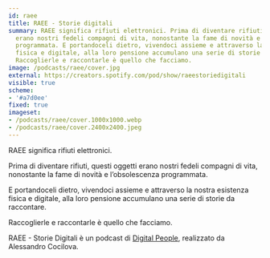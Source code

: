 ```yaml
---
id: raee
title: RAEE - Storie digitali
summary: RAEE significa rifiuti elettronici. Prima di diventare rifiuti, questi oggetti
  erano nostri fedeli compagni di vita, nonostante la fame di novità e l’obsolescenza
  programmata. E portandoceli dietro, vivendoci assieme e attraverso la nostra esistenza
  fisica e digitale, alla loro pensione accumulano una serie di storie da raccontare.
  Raccoglierle e raccontarle è quello che facciamo.
image: /podcasts/raee/cover.jpg
external: https://creators.spotify.com/pod/show/raeestoriedigitali
visible: true
scheme:
- '#a7d0ee'
fixed: true
imageset:
- /podcasts/raee/cover.1000x1000.webp
- /podcasts/raee/cover.2400x2400.jpeg
---
```


RAEE significa rifiuti elettronici.

Prima di diventare rifiuti, questi oggetti erano nostri fedeli compagni di vita, nonostante la fame di novità e l’obsolescenza programmata.

E portandoceli dietro, vivendoci assieme e attraverso la nostra esistenza fisica e digitale, alla loro pensione accumulano una serie di storie da raccontare.

Raccoglierle e raccontarle è quello che facciamo.

RAEE - Storie Digitali è un podcast di [Digital People](https://w3id.org/digitalpeople), realizzato da Alessandro Cocilova.